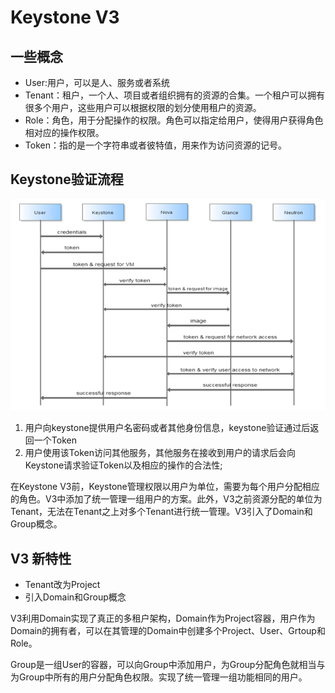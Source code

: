 # Keystone V3

## 一些概念

* User:用户，可以是人、服务或者系统
* Tenant：租户，一个人、项目或者组织拥有的资源的合集。一个租户可以拥有很多个用户，这些用户可以根据权限的划分使用租户的资源。
* Role：角色，用于分配操作的权限。角色可以指定给用户，使得用户获得角色相对应的操作权限。
* Token：指的是一个字符串或者彼特值，用来作为访问资源的记号。

## Keystone验证流程

![简单的kyestone验证流程](keystone_validate_process.png)

1. 用户向keystone提供用户名密码或者其他身份信息，keystone验证通过后返回一个Token
2. 用户使用该Token访问其他服务，其他服务在接收到用户的请求后会向Keystone请求验证Token以及相应的操作的合法性;


在Keystone V3前，Keystone管理权限以用户为单位，需要为每个用户分配相应的角色。V3中添加了统一管理一组用户的方案。此外，V3之前资源分配的单位为Tenant，无法在Tenant之上对多个Tenant进行统一管理。V3引入了Domain和Group概念。

## V3 新特性

* Tenant改为Project 
* 引入Domain和Group概念

V3利用Domain实现了真正的多租户架构，Domain作为Project容器，用户作为Domain的拥有者，可以在其管理的Domain中创建多个Project、User、Grtoup和Role。

Group是一组User的容器，可以向Group中添加用户，为Group分配角色就相当与为Group中所有的用户分配角色权限。实现了统一管理一组功能相同的用户。


